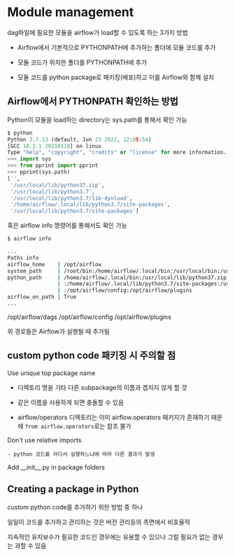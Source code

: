 # Module management

dag파일에 필요한 모듈을 airflow가 load할 수 있도록 하는 3가지 방법

- Airflow에서 기본적으로 PYTHONPATH에 추가하는 폴더에 모듈 코드를 추가

- 모듈 코드가 위치한 폴더를 PYTHONPATH에 추가

- 모듈 코드를 python package로 패키징(배포)하고 이를 Airflow와 함께 설치

## Airflow에서 PYTHONPATH 확인하는 방법

Python이 모듈을 load하는 directory는 sys.path를 통해서 확인 가능
```python
$ python
Python 3.7.13 (default, Jun 23 2022, 12:05:54) 
[GCC 10.2.1 20210110] on linux
Type "help", "copyright", "credits" or "license" for more information.
>>> import sys
>>> from pprint import pprint
>>> pprint(sys.path)
['',
 '/usr/local/lib/python37.zip',
 '/usr/local/lib/python3.7',
 '/usr/local/lib/python3.7/lib-dynload',
 '/home/airflow/.local/lib/python3.7/site-packages',
 '/usr/local/lib/python3.7/site-packages']
 ```

혹은 airflow info 명령어를 통해서도 확인 가능
```bash
$ airflow info

...
Paths info
airflow_home    | /opt/airflow
system_path     | /root/bin:/home/airflow/.local/bin:/usr/local/bin:/usr/local/sbin:/usr/local/bin:/usr/sbin:/usr/bin:/sbin:/bin
python_path     | /home/airflow/.local/bin:/usr/local/lib/python37.zip:/usr/local/lib/python3.7:/usr/local/lib/python3.7/lib-dynload
                | :/home/airflow/.local/lib/python3.7/site-packages:/usr/local/lib/python3.7/site-packages:/opt/airflow/dags
                | :/opt/airflow/config:/opt/airflow/plugins
airflow_on_path | True
...
```
/opt/airflow/dags /opt/airflow/config /opt/airflow/plugins

위 경로들은 Airflow가 실행될 때 추가됨

## custom python code 패키징 시 주의할 점

Use unique top package name

- 디렉토리 명을 기타 다른 subpackage의 이름과 겹치지 않게 할 것

- 같은 이름을 사용하게 되면 충돌할 수 있음

- airflow/operators 디렉토리는 이미 airflow.operators 패키지가 존재하기 때문에 `from airflow.operators`로는 참조 불가

Don't use relative imports

	- python 코드를 어디서 실행하느냐에 따라 다른 결과가 발생

Add \_\_init\_\_.py in package folders

## Creating a package in Python

custom python code를 추가하기 위한 방법 중 하나

일일이 코드를 추가하고 관리하는 것은 버전 관리등의 측면에서 비효율적

지속적인 유지보수가 필요한 코드인 경우에는 유용할 수 있으나 그럴 필요가 없는 경우는 과할 수 있음
